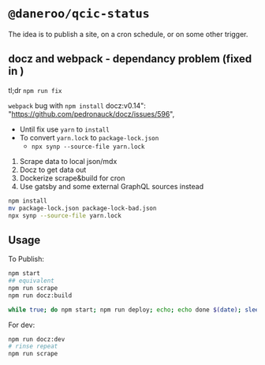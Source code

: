 # `@daneroo/qcic-status`

The idea is to publish a site, on a cron schedule, or on some other trigger.

## docz and webpack - dependancy problem (fixed in )

tl;dr  `npm run fix`

`webpack` bug with `npm install` docz:v0.14": "https://github.com/pedronauck/docz/issues/596",

- Until fix use `yarn` to `install`
- To convert `yarn.lock` to `package-lock.json`
  - `npx synp --source-file yarn.lock`

1. Scrape data to local json/mdx
2. Docz to get data out
3. Dockerize scrape&build for cron
4. Use gatsby and some external GraphQL sources instead

```bash
npm install
mv package-lock.json package-lock-bad.json
npx synp --source-file yarn.lock
```

## Usage

To Publish:

```bash
npm start
## equivalent
npm run scrape
npm run docz:build

while true; do npm start; npm run deploy; echo; echo done $(date); sleep 600; done
```


For dev:

```bash
npm run docz:dev
# rinse repeat
npm run scrape
```
